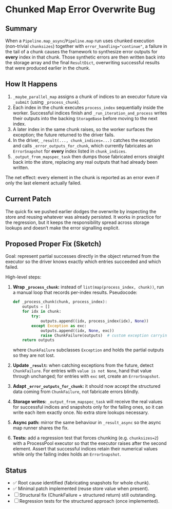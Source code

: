 # Chunked Map Error Overwrite Bug

## Summary
When a `Pipeline.map_async`/`Pipeline.map` run uses chunked execution (non-trivial
`chunksizes`) together with `error_handling="continue"`, a failure in the tail
of a chunk causes the framework to synthesize error outputs for **every** index
in that chunk. Those synthetic errors are then written back into the storage
array and the final `ResultDict`, overwriting successful results that were
produced earlier in the chunk.

## How It Happens
1. `_maybe_parallel_map` assigns a chunk of indices to an executor future via
   `_submit` (using `_process_chunk`).
2. Each index in the chunk executes `process_index` sequentially inside the
   worker. Successful indices finish and `_run_iteration_and_process` writes
   their outputs into the backing `StorageBase` before moving to the next index.
3. A later index in the same chunk raises, so the worker surfaces the exception;
   the future returned to the driver fails.
4. In the driver, `_result(..., chunk_indices=...)` catches the exception and
   calls `_error_outputs_for_chunk`, which currently fabricates an
   `ErrorSnapshot` for **every** index listed in `chunk_indices`.
5. `_output_from_mapspec_task` then dumps those fabricated errors straight back
   into the store, replacing any real outputs that had already been written.

The net effect: every element in the chunk is reported as an error even if only
the last element actually failed.

## Current Patch
The quick fix we pushed earlier dodges the overwrite by inspecting the store and
reusing whatever was already persisted. It works in practice for the regression,
but it keeps the responsibility spread across storage lookups and doesn’t make
the error signalling explicit.

## Proposed Proper Fix (Sketch)
Goal: represent partial successes directly in the object returned from the
executor so the driver knows exactly which entries succeeded and which failed.

High-level steps:

1. **Wrap `_process_chunk`:** instead of `list(map(process_index, chunk))`, run a
   manual loop that records per-index results. Pseudocode:

   ```python
   def _process_chunk(chunk, process_index):
       outputs = []
       for idx in chunk:
           try:
               outputs.append((idx, process_index(idx), None))
           except Exception as exc:
               outputs.append((idx, None, exc))
               raise ChunkFailure(outputs)  # custom exception carrying partial results
       return outputs
   ```

   where `ChunkFailure` subclasses `Exception` and holds the partial outputs so
   they are not lost.

2. **Update `_result`:** when catching exceptions from the future, detect
   `ChunkFailure`. For entries with `value is not None`, hand that value through
   unchanged; for entries with `exc` set, create an `ErrorSnapshot`.

3. **Adapt `_error_outputs_for_chunk`:** it should now accept the structured
   data coming from `ChunkFailure`, not fabricate errors blindly.

4. **Storage writes:** `_output_from_mapspec_task` will receive the real values
   for successful indices and snapshots only for the failing ones, so it can
   write each item exactly once. No extra store lookups necessary.

5. **Async path:** mirror the same behaviour in `_result_async` so the async map
   runner shares the fix.

6. **Tests:** add a regression test that forces chunking (e.g. `chunksizes=2`)
   with a ProcessPool executor so that the executor raises after the second
   element. Assert that successful indices retain their numerical values while
   only the failing index holds an `ErrorSnapshot`.

## Status
- ✅ Root cause identified (fabricating snapshots for whole chunk).
- ✅ Minimal patch implemented (reuse store value when present).
- ☐ Structural fix (ChunkFailure + structured return) still outstanding.
- ☐ Regression tests for the structured approach (once implemented).
